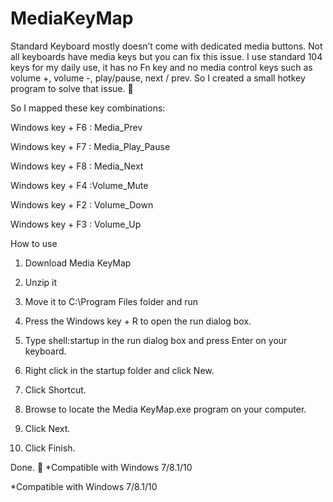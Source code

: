 # MediaKeyMap

Standard Keyboard mostly doesn’t come with dedicated media buttons. Not all keyboards have media keys but you can fix this issue. I use standard 104 keys for my daily use, it has no Fn key and no media control keys such as volume +, volume -, play/pause, next / prev. So I created a small hotkey program to solve that issue. 🙂

So I mapped these key combinations:

Windows key + F6 : Media_Prev

Windows key + F7 : Media_Play_Pause

Windows key + F8 : Media_Next

Windows key + F4 :Volume_Mute

Windows key + F2 : Volume_Down

Windows key + F3 : Volume_Up


How to use

1. Download Media KeyMap

2. Unzip it

3. Move it to C:\Program Files folder and run

4. Press the Windows key + R to open the run dialog box.

5. Type shell:startup in the run dialog box and press Enter on your keyboard.

6. Right click in the startup folder and click New.

7. Click Shortcut.

8. Browse to locate the Media KeyMap.exe program on your computer.

9. Click Next.

10. Click Finish.

Done. 🙂
*Compatible with Windows 7/8.1/10

*Compatible with Windows 7/8.1/10
